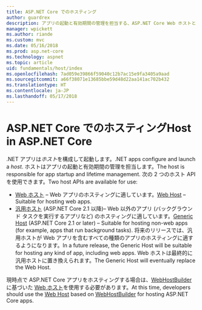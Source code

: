 ```yaml
---
title: ASP.NET Core でのホスティング
author: guardrex
description: アプリの起動と有効期間の管理を担当する、ASP.NET Core Web ホストと .NET 汎用ホストについて説明します。
manager: wpickett
ms.author: riande
ms.custom: mvc
ms.date: 05/16/2018
ms.prod: asp.net-core
ms.technology: aspnet
ms.topic: article
uid: fundamentals/host/index
ms.openlocfilehash: 7ad059e39866f59040c12b7ac15e9fa3405a9aad
ms.sourcegitcommit: a66f38071e13685bbe59d48d22aa141ac702b432
ms.translationtype: HT
ms.contentlocale: ja-JP
ms.lasthandoff: 05/17/2018
---
```

# <a name="host-in-aspnet-core"></a><span data-ttu-id="98df9-103">ASP.NET Core でのホスティング</span><span class="sxs-lookup"><span data-stu-id="98df9-103">Host in ASP.NET Core</span></span>

<span data-ttu-id="98df9-104">.NET アプリは*ホスト*を構成して起動します。</span><span class="sxs-lookup"><span data-stu-id="98df9-104">.NET apps configure and launch a *host*.</span></span> <span data-ttu-id="98df9-105">ホストはアプリの起動と有効期間の管理を担当します。</span><span class="sxs-lookup"><span data-stu-id="98df9-105">The host is responsible for app startup and lifetime management.</span></span> <span data-ttu-id="98df9-106">次の 2 つのホスト API を使用できます。</span><span class="sxs-lookup"><span data-stu-id="98df9-106">Two host APIs are available for use:</span></span>

* <span data-ttu-id="98df9-107">[Web ホスト](xref:fundamentals/host/web-host) &ndash; Web アプリのホスティングに適しています。</span><span class="sxs-lookup"><span data-stu-id="98df9-107">[Web Host](xref:fundamentals/host/web-host) &ndash; Suitable for hosting web apps.</span></span>
* <span data-ttu-id="98df9-108">[汎用ホスト](xref:fundamentals/host/generic-host) (ASP.NET Core 2.1 以降)&ndash; Web 以外のアプリ (バックグラウンド タスクを実行するアプリなど) のホスティングに適しています。</span><span class="sxs-lookup"><span data-stu-id="98df9-108">[Generic Host](xref:fundamentals/host/generic-host) (ASP.NET Core 2.1 or later) &ndash; Suitable for hosting non-web apps (for example, apps that run background tasks).</span></span> <span data-ttu-id="98df9-109">将来のリリースでは、汎用ホストが Web アプリを含むすべての種類のアプリのホスティングに適するようになります。</span><span class="sxs-lookup"><span data-stu-id="98df9-109">In a future release, the Generic Host will be suitable for hosting any kind of app, including web apps.</span></span> <span data-ttu-id="98df9-110">Web ホストは最終的に汎用ホストに置き換えられます。</span><span class="sxs-lookup"><span data-stu-id="98df9-110">The Generic Host will eventually replace the Web Host.</span></span>

<span data-ttu-id="98df9-111">現時点で ASP.NET Core アプリをホスティングする場合は、[WebHostBuilder](/dotnet/api/microsoft.aspnetcore.hosting.webhostbuilder) に基づいた [Web ホスト](xref:fundamentals/host/web-host)を使用する必要があります。</span><span class="sxs-lookup"><span data-stu-id="98df9-111">At this time, developers should use the [Web Host](xref:fundamentals/host/web-host) based on [WebHostBuilder](/dotnet/api/microsoft.aspnetcore.hosting.webhostbuilder) for hosting ASP.NET Core apps.</span></span>
